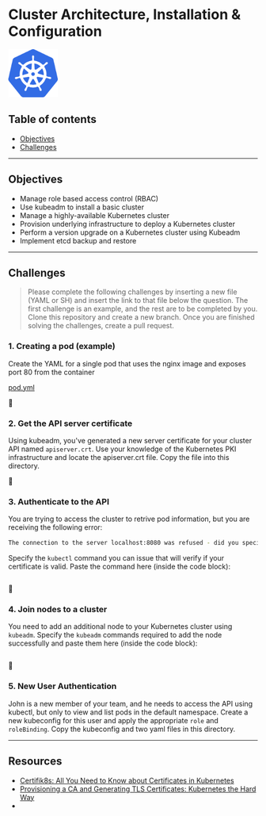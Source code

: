 # Cluster Architecture, Installation & Configuration

<img src="https://github.com/kubernetes/kubernetes/raw/master/logo/logo.png" width="100">

## Table of contents

- [Objectives](#objectives)
- [Challenges](#challenges)

---

## Objectives
* Manage role based access control (RBAC)
* Use kubeadm to install a basic cluster
* Manage a highly-available Kubernetes cluster
* Provision underlying infrastructure to deploy a Kubernetes cluster
* Perform a version upgrade on a Kubernetes cluster using Kubeadm
* Implement etcd backup and restore

---

## Challenges

> Please complete the following challenges by inserting a new file (YAML or SH) and insert the link to that file below the question. The first challenge is an example, and the rest are to be completed by you. Clone this repository and create a new branch. Once you are finished solving the challenges, create a pull request.

### 1. Creating a pod (example)
Create the YAML for a single pod that uses the nginx image and exposes port 80 from the container

[pod.yml](https://github.com/chadmcrowell/cka/blob/main/01-cluster-architecture/pod.yml)

🔹

### 2. Get the API server certificate
Using kubeadm, you've generated a new server certificate for your cluster API named `apiserver.crt`. Use your knowledge of the Kubernetes PKI infrastructure and locate the apiserver.crt file. Copy the file into this directory.

🔹

### 3. Authenticate to the API
You are trying to access the cluster to retrive pod information, but you are receiving the following error:
```bash
The connection to the server localhost:8080 was refused - did you specify the right host or port?
```
Specify the `kubectl` command you can issue that will verify if your certificate is valid. Paste the command here (inside the code block):

```bash

```

🔹

### 4. Join nodes to a cluster
You need to add an additional node to your Kubernetes cluster using `kubeadm`. Specify the `kubeadm` commands required to add the node successfully and paste them here (inside the code block):

```bash

```

🔹

### 5. New User Authentication
John is a new member of your team, and he needs to access the API using kubectl, but only to view and list pods in the default namespace. Create a new kubeconfig for this user and apply the appropriate `role` and `roleBinding`. Copy the kubeconfig and two yaml files in this directory.


---

## Resources

- [Certifik8s: All You Need to Know about Certificates in Kubernetes](https://youtu.be/gXz4cq3PKdg)
- [Provisioning a CA and Generating TLS Certificates: Kubernetes the Hard Way](https://github.com/kelseyhightower/kubernetes-the-hard-way/blob/master/docs/04-certificate-authority.md)
- 
